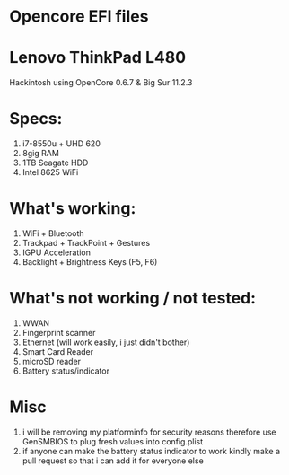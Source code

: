 # Opencore EFI files
# Lenovo ThinkPad L480 

Hackintosh using OpenCore 0.6.7 & Big Sur 11.2.3
# Specs:
1. i7-8550u + UHD 620
2. 8gig RAM
3. 1TB Seagate HDD
4. Intel 8625 WiFi

# What's working:
1. WiFi + Bluetooth
2. Trackpad + TrackPoint + Gestures
3. IGPU Acceleration
4. Backlight + Brightness Keys (F5, F6)

# What's not working / not tested:
1. WWAN
2. Fingerprint scanner
3. Ethernet (will work easily, i just didn't bother)
4. Smart Card Reader
5. microSD reader
6. Battery status/indicator

# Misc
1. i will be removing my platforminfo for security reasons therefore use GenSMBIOS to plug fresh values into config.plist
2. if anyone can make the battery status indicator to work kindly make a pull request so that i can add it for everyone else
